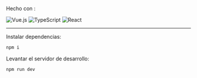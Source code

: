 Hecho con :

![Vue.js](https://badges.aleen42.com/src/vitejs.svg)
![TypeScript](https://img.shields.io/badge/typescript-%23007ACC.svg?logo=typescript&logoColor=white)
![React](https://img.shields.io/badge/react-%2320232a.svg?logo=react&logoColor=%2361DAFB)

---

Instalar dependencias:

```bash
npm i
```

Levantar el servidor de desarrollo:

```bash
npm run dev
```

